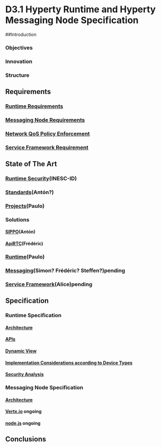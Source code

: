 # D3.1 Hyperty Runtime and Hyperty Messaging Node Specification

##Introduction

### Objectives

### Innovation

### Structure

## Requirements

### [Runtime Requirements](https://github.com/reTHINK-project/core-framework/labels/Runtime%20Requirement)

### [Messaging Node Requirements](https://github.com/reTHINK-project/core-framework/labels/Messaging%20Node%20Requirement)

### [Network QoS Policy Enforcement](https://github.com/reTHINK-project/core-framework/labels/Network%20QoS%20Requirement)

### [Service Framework Requirement](https://github.com/reTHINK-project/core-framework/labels/Service%20Framework%20Requirement)

## State of The Art

### [Runtime Security](../sota/runtime/runtime-security.md)(INESC-ID)

### [Standards](sota/standards.md)(Antón?)

### [Projects](sota/projects.md)(Paulo)

### Solutions

#### [SIPPO](../sota/sippo.md)(Antón)

#### [ApiRTC](sota/apirtc.md)(Frédéric)

### [Runtime](sota/runtime.md)(Paulo)

### [Messaging](sota/messaging.md)(Simon? Frédéric? Steffen?)**pending**

### [Service Framework](sota/service-framwork.md)(Alice)**pending**

## Specification

### Runtime Specification

#### [Architecture](../specs/runtime/runtime-architecture.md)

#### [APIs](../specs/runtime/runtime-apis.md)

#### [Dynamic View](../specs/runtime/dynamic-view/readme.md)

#### [Implementation Considerations according to Device Types](../specs/runtime/implementation/readme.md)

#### [Security Analysis](../specs/runtime/securityanalysis.md)

### Messaging Node Specification

#### [Architecture](../specs/msg-node/msg-node-architecture.md)

#### [Vertx.io](../specs/msg-node/vertx_specs.md) **ongoing**

#### [node.js](../specs/msg-node/nodejs_specs.md) **ongoing**

## Conclusions
